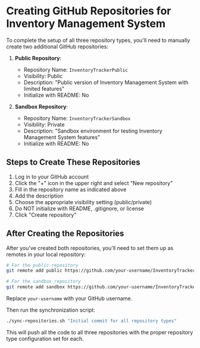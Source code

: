 # Creating GitHub Repositories for Inventory Management System

To complete the setup of all three repository types, you'll need to manually create two additional GitHub repositories:

1. **Public Repository**:
   - Repository Name: `InventoryTrackerPublic`
   - Visibility: Public
   - Description: "Public version of Inventory Management System with limited features"
   - Initialize with README: No

2. **Sandbox Repository**:
   - Repository Name: `InventoryTrackerSandbox`
   - Visibility: Private
   - Description: "Sandbox environment for testing Inventory Management System features"
   - Initialize with README: No

## Steps to Create These Repositories

1. Log in to your GitHub account
2. Click the "+" icon in the upper right and select "New repository"
3. Fill in the repository name as indicated above
4. Add the description
5. Choose the appropriate visibility setting (public/private)
6. Do NOT initialize with README, .gitignore, or license
7. Click "Create repository"

## After Creating the Repositories

After you've created both repositories, you'll need to set them up as remotes in your local repository:

```bash
# For the public repository
git remote add public https://github.com/your-username/InventoryTrackerPublic.git

# For the sandbox repository
git remote add sandbox https://github.com/your-username/InventoryTrackerSandbox.git
```

Replace `your-username` with your GitHub username.

Then run the synchronization script:

```bash
./sync-repositories.sh "Initial commit for all repository types"
```

This will push all the code to all three repositories with the proper repository type configuration set for each.